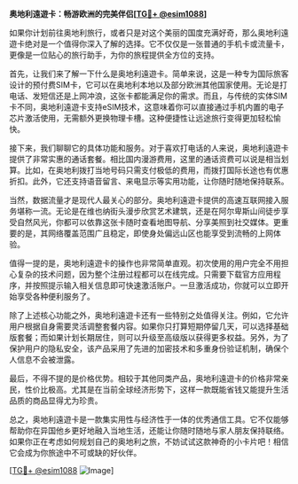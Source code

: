 **奥地利遠遊卡：畅游欧洲的完美伴侣[[TG💪+ @esim1088](https://t.me/s/esim1088)]**

如果你计划前往奥地利旅行，或者只是对这个美丽的国度充满好奇，那么奥地利遠遊卡绝对是一个值得你深入了解的选择。它不仅仅是一张普通的手机卡或流量卡，更像是一位贴心的旅行助手，为你的旅程提供全方位的支持。

首先，让我们来了解一下什么是奥地利遠遊卡。简单来说，这是一种专为国际旅客设计的预付费SIM卡，它可以在奥地利本地以及部分欧洲其他国家使用。无论是打电话、发短信还是上网冲浪，这张卡都能满足你的需求。而且，与传统的实体SIM卡不同，奥地利遠遊卡支持eSIM技术，这意味着你可以直接通过手机内置的电子芯片激活使用，无需额外更换物理卡槽。这种便捷性让远途旅行变得更加轻松愉快。

接下来，我们聊聊它的具体功能和服务。对于喜欢打电话的人来说，奥地利遠遊卡提供了非常实惠的通话套餐。相比国内漫游费用，这里的通话资费可以说是相当划算。比如，在奥地利拨打当地号码只需支付极低的费用，而拨打国际长途也有优惠折扣。此外，它还支持语音留言、来电显示等实用功能，让你随时随地保持联系。

当然，数据流量才是现代人最关心的部分。奥地利遠遊卡提供的高速互联网接入服务堪称一流。无论是在维也纳街头漫步欣赏艺术建筑，还是在阿尔卑斯山间徒步享受自然风光，你都可以依靠这张卡随时查看地图导航、分享美照到社交媒体。更重要的是，其网络覆盖范围广且稳定，即使身处偏远山区也能享受到流畅的上网体验。

值得一提的是，奥地利遠遊卡的操作也非常简单直观。初次使用的用户完全不用担心复杂的技术问题，因为整个注册过程都可以在线完成。只需要下载官方应用程序，并按照提示输入相关信息即可快速激活账户。一旦激活成功，你就可以立即开始享受各种便利服务了。

除了上述核心功能之外，奥地利遠遊卡还有一些特别之处值得关注。例如，它允许用户根据自身需要灵活调整套餐内容。如果你只打算短期停留几天，可以选择基础版套餐；而如果计划长期居住，则可以升级至高级版以获得更多权益。另外，为了保护用户的隐私安全，该产品采用了先进的加密技术和多重身份验证机制，确保个人信息不会被泄露。

最后，不得不提的是价格优势。相较于其他同类产品，奥地利遠遊卡的价格非常亲民，性价比极高。尤其是在当前全球经济形势下，这样一款既能省钱又能提升生活品质的商品显得尤为珍贵。

总之，奥地利遠遊卡是一款集实用性与经济性于一体的优秀通信工具。它不仅能够帮助你在异国他乡更好地融入当地生活，还能让你随时随地与家人朋友保持联络。如果你正在考虑如何规划自己的奥地利之旅，不妨试试这款神奇的小卡片吧！相信它会成为你旅途中不可或缺的好伙伴。

[[TG💪+ @esim1088](https://t.me/s/esim1088) ![Image](https://i.postimg.cc/4NQfJmqS/Snipaste-2025-05-13-00-14-12.png)]
